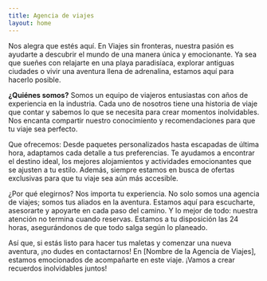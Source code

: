 ```yaml
---
title: Agencia de viajes 
layout: home
---
```

Nos alegra que estés aquí. En Viajes sin fronteras, nuestra pasión es ayudarte a descubrir el mundo de una manera única y emocionante. Ya sea que sueñes con relajarte en una playa paradisíaca, explorar antiguas ciudades o vivir una aventura llena de adrenalina, estamos aquí para hacerlo posible.

**¿Quiénes somos?**
Somos un equipo de viajeros entusiastas con años de experiencia en la industria. Cada uno de nosotros tiene una historia de viaje que contar y sabemos lo que se necesita para crear momentos inolvidables. Nos encanta compartir nuestro conocimiento y recomendaciones para que tu viaje sea perfecto.

 Que ofrecemos:
Desde paquetes personalizados hasta escapadas de última hora, adaptamos cada detalle a tus preferencias. Te ayudamos a encontrar el destino ideal, los mejores alojamientos y actividades emocionantes que se ajusten a tu estilo. Además, siempre estamos en busca de ofertas exclusivas para que tu viaje sea aún más accesible.

¿Por qué elegirnos?
Nos importa tu experiencia. No solo somos una agencia de viajes; somos tus aliados en la aventura. Estamos aquí para escucharte, asesorarte y apoyarte en cada paso del camino. Y lo mejor de todo: nuestra atención no termina cuando reservas. Estamos a tu disposición las 24 horas, asegurándonos de que todo salga según lo planeado.

Así que, si estás listo para hacer tus maletas y comenzar una nueva aventura, ¡no dudes en contactarnos! En [Nombre de la Agencia de Viajes], estamos emocionados de acompañarte en este viaje. ¡Vamos a crear recuerdos inolvidables juntos!

